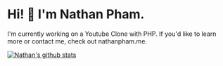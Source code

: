 # Hi! 👋 I'm Nathan Pham.
I'm currently working on a Youtube Clone with PHP. If you'd like to learn more or contact me, check out nathanpham.me.

[![Nathan's github stats](https://github-readme-stats.vercel.app/api?username=nathan-pham&theme=radical&show_icons=true)](https://github.com/anuraghazra/github-readme-stats)
